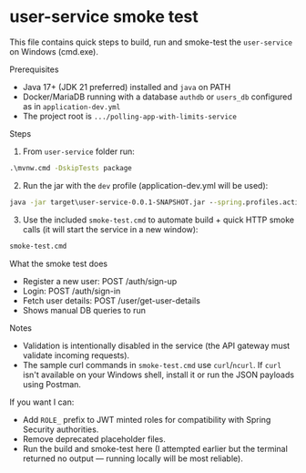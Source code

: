 # user-service smoke test

This file contains quick steps to build, run and smoke-test the `user-service` on Windows (cmd.exe).

Prerequisites
- Java 17+ (JDK 21 preferred) installed and `java` on PATH
- Docker/MariaDB running with a database `authdb` or `users_db` configured as in `application-dev.yml`
- The project root is `.../polling-app-with-limits-service`

Steps
1. From `user-service` folder run:

```cmd
.\mvnw.cmd -DskipTests package
```

2. Run the jar with the `dev` profile (application-dev.yml will be used):

```cmd
java -jar target\user-service-0.0.1-SNAPSHOT.jar --spring.profiles.active=dev
```

3. Use the included `smoke-test.cmd` to automate build + quick HTTP smoke calls (it will start the service in a new window):

```cmd
smoke-test.cmd
```

What the smoke test does
- Register a new user: POST /auth/sign-up
- Login: POST /auth/sign-in
- Fetch user details: POST /user/get-user-details
- Shows manual DB queries to run

Notes
- Validation is intentionally disabled in the service (the API gateway must validate incoming requests).
- The sample curl commands in `smoke-test.cmd` use `curl`/`ncurl`. If `curl` isn't available on your Windows shell, install it or run the JSON payloads using Postman.

If you want I can:
- Add `ROLE_` prefix to JWT minted roles for compatibility with Spring Security authorities.
- Remove deprecated placeholder files.
- Run the build and smoke-test here (I attempted earlier but the terminal returned no output — running locally will be most reliable).

